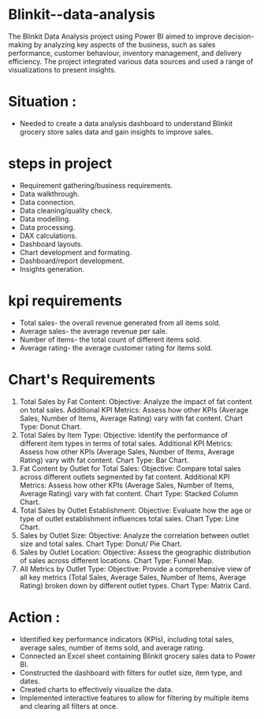 # Blinkit--data-analysis
The Blinkit Data Analysis project using Power BI aimed to improve decision-making by analyzing key aspects of the business, such as sales performance, customer behaviour, inventory management, and delivery efficiency.
The project integrated various data sources and used a range of visualizations to present insights.

# Situation :
  - Needed to create a data analysis dashboard to understand Blinkit grocery store sales data and gain insights to improve sales.
    
# steps in project
 - Requirement gathering/business requirements.
 - Data walkthrough.
 - Data connection.
 - Data cleaning/quality check.
 - Data modelling.
 - Data processing.
 - DAX calculations.
 - Dashboard layouts.
 - Chart development and formating.
 - Dashboard/report development.
 - Insights generation.

# kpi requirements
- Total sales- the overall revenue generated from all items sold.
- Average sales- the average revenue per sale.
- Number of items- the total count of different items sold.
- Average rating- the average customer rating for items sold.

# Chart's Requirements
1. Total Sales by Fat Content:
    Objective: Analyze the impact of fat content on total sales.
    Additional KPI Metrics: Assess how other KPIs (Average Sales, Number of Items, Average Rating) vary with fat content.
    Chart Type: Donut Chart.
2. Total Sales by Item Type:
    Objective: Identify the performance of different item types in terms of total sales.
    Additional KPI Metrics: Assess how other KPIs (Average Sales, Number of Items, Average Rating) vary with fat content.
    Chart Type: Bar Chart.
3. Fat Content by Outlet for Total Sales:
    Objective: Compare total sales across different outlets segmented by fat content.
    Additional KPI Metrics: Assess how other KPIs (Average Sales, Number of Items, Average Rating) vary with fat content.
    Chart Type: Stacked Column Chart.
4. Total Sales by Outlet Establishment:
    Objective: Evaluate how the age or type of outlet establishment influences total sales.
    Chart Type: Line Chart.
5. Sales by Outlet Size:
    Objective: Analyze the correlation between outlet size and total sales.
    Chart Type: Donut/ Pie Chart.
6. Sales by Outlet Location:
    Objective: Assess the geographic distribution of sales across different locations.
    Chart Type: Funnel Map.
7. All Metrics by Outlet Type:
    Objective: Provide a comprehensive view of all key metrics (Total Sales, Average Sales, Number of Items, Average Rating)
    broken down by different outlet types.
    Chart Type: Matrix Card.
   
# Action :
   - Identified key performance indicators (KPIs), including total sales, average sales, number of items sold, and average rating.
   - Connected an Excel sheet containing Blinkit grocery sales data to Power BI.
   - Constructed the dashboard with filters for outlet size, item type, and dates.
   - Created charts to effectively visualize the data.
   - Implemented interactive features to allow for filtering by multiple items and clearing all filters at once.

